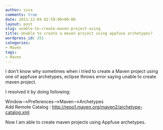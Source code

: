 ```yaml
---
author: siva
comments: true
date: 2011-12-04 02:59:00+00:00
layout: post
slug: unable-to-create-maven-project-using
title: Unable to create a maven project using appfuse archetypes?
wordpress_id: 251
categories:
- Maven
tags:
- Maven
---
```


I don't know why sometimes when i tried to create a Maven project using one of appfuse archetypes, eclipse throws error saying unable to create maven project.  
  
I resolved it by doing following:  
  
Window-->Preferences-->Maven-->Archetypes  
Add Remote Catalog : http://repo1.maven.org/maven2/archetype-catalog.xml  
  
Now I am able to create maven projects using Appfuse archetypes.
